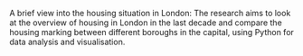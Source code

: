 A brief view into the housing situation in London:
The research aims to look at the overview of housing in London in the last decade and compare the
housing marking between different boroughs in the capital, using Python for data analysis and visualisation.

